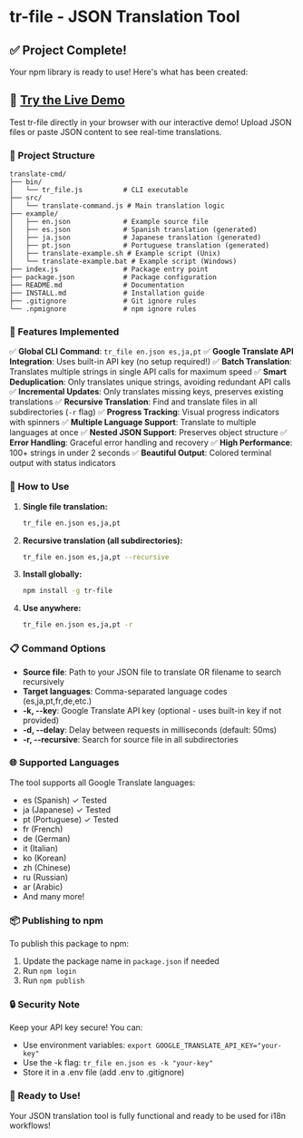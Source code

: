 # tr-file - JSON Translation Tool

## ✅ Project Complete!

Your npm library is ready to use! Here's what has been created:

## 🚀 [Try the Live Demo](https://tr-file.checkleaked.cc)

Test tr-file directly in your browser with our interactive demo! Upload JSON files or paste JSON content to see real-time translations.

### 📁 Project Structure
```
translate-cmd/
├── bin/
│   └── tr_file.js          # CLI executable
├── src/
│   └── translate-command.js # Main translation logic
├── example/
│   ├── en.json             # Example source file
│   ├── es.json             # Spanish translation (generated)
│   ├── ja.json             # Japanese translation (generated)
│   ├── pt.json             # Portuguese translation (generated)
│   ├── translate-example.sh # Example script (Unix)
│   └── translate-example.bat # Example script (Windows)
├── index.js                # Package entry point
├── package.json            # Package configuration
├── README.md               # Documentation
├── INSTALL.md              # Installation guide
├── .gitignore              # Git ignore rules
└── .npmignore              # npm ignore rules
```

### 🚀 Features Implemented

✅ **Global CLI Command**: `tr_file en.json es,ja,pt`
✅ **Google Translate API Integration**: Uses built-in API key (no setup required!)
✅ **Batch Translation**: Translates multiple strings in single API calls for maximum speed
✅ **Smart Deduplication**: Only translates unique strings, avoiding redundant API calls
✅ **Incremental Updates**: Only translates missing keys, preserves existing translations
✅ **Recursive Translation**: Find and translate files in all subdirectories (`-r` flag)
✅ **Progress Tracking**: Visual progress indicators with spinners
✅ **Multiple Language Support**: Translate to multiple languages at once
✅ **Nested JSON Support**: Preserves object structure
✅ **Error Handling**: Graceful error handling and recovery
✅ **High Performance**: 100+ strings in under 2 seconds
✅ **Beautiful Output**: Colored terminal output with status indicators

### 🎯 How to Use

1. **Single file translation:**
   ```bash
   tr_file en.json es,ja,pt
   ```

2. **Recursive translation (all subdirectories):**
   ```bash
   tr_file en.json es,ja,pt --recursive
   ```

3. **Install globally:**
   ```bash
   npm install -g tr-file
   ```

4. **Use anywhere:**
   ```bash
   tr_file en.json es,ja,pt -r
   ```

### 📋 Command Options

- **Source file**: Path to your JSON file to translate OR filename to search recursively
- **Target languages**: Comma-separated language codes (es,ja,pt,fr,de,etc.)
- **-k, --key**: Google Translate API key (optional - uses built-in key if not provided)
- **-d, --delay**: Delay between requests in milliseconds (default: 50ms)
- **-r, --recursive**: Search for source file in all subdirectories

### 🌐 Supported Languages

The tool supports all Google Translate languages:
- es (Spanish) ✓ Tested
- ja (Japanese) ✓ Tested  
- pt (Portuguese) ✓ Tested
- fr (French)
- de (German)
- it (Italian)
- ko (Korean)
- zh (Chinese)
- ru (Russian)
- ar (Arabic)
- And many more!

### 📦 Publishing to npm

To publish this package to npm:

1. Update the package name in `package.json` if needed
2. Run `npm login`
3. Run `npm publish`

### 🔒 Security Note

Keep your API key secure! You can:
- Use environment variables: `export GOOGLE_TRANSLATE_API_KEY="your-key"`
- Use the -k flag: `tr_file en.json es -k "your-key"`
- Store it in a .env file (add .env to .gitignore)

### 🎉 Ready to Use!

Your JSON translation tool is fully functional and ready to be used for i18n workflows!

